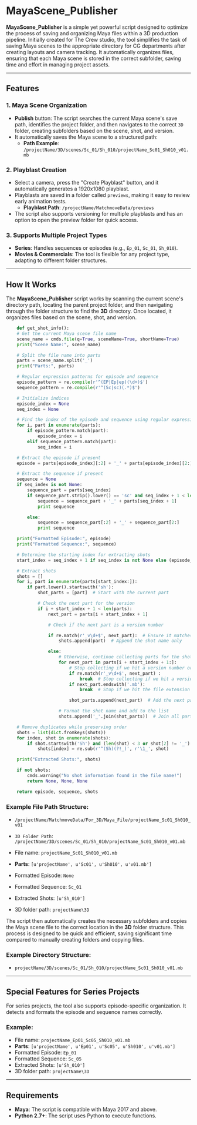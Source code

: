 # MayaScene_Publisher

**MayaScene_Publisher** is a simple yet powerful script designed to optimize the process of saving and organizing Maya files within a 3D production pipeline. Initially created for The Crew studio, the tool simplifies the task of saving Maya scenes to the appropriate directory for CG departments after creating layouts and camera tracking. It automatically organizes files, ensuring that each Maya scene is stored in the correct subfolder, saving time and effort in managing project assets.

---

## Features

### **1. Maya Scene Organization**
- **Publish** button: The script searches the current Maya scene's save path, identifies the project folder, and then navigates to the correct `3D` folder, creating subfolders based on the scene, shot, and version.
- It automatically saves the Maya scene to a structured path:
  - **Path Example**: `/projectName/3D/scenes/Sc_01/Sh_010/projectName_Sc01_Sh010_v01.mb`
  
### **2. Playblast Creation**
- Select a camera, press the "Create Playblast" button, and it automatically generates a 1920x1080 playblast.
- Playblasts are saved in a folder called `previews`, making it easy to review early animation tests.
  - **Playblast Path**: `/projectName/MatchmoveData/previews`
- The script also supports versioning for multiple playblasts and has an option to open the preview folder for quick access.

### **3. Supports Multiple Project Types**
- **Series**: Handles sequences or episodes (e.g., `Ep_01`, `Sc_01`, `Sh_010`).
- **Movies & Commercials**: The tool is flexible for any project type, adapting to different folder structures.
  
---

## How It Works

The **MayaScene_Publisher** script works by scanning the current scene's directory path, locating the parent project folder, and then navigating through the folder structure to find the **3D** directory. Once located, it organizes files based on the scene, shot, and version.

```python
    def get_shot_info():
    # Get the current Maya scene file name
    scene_name = cmds.file(q=True, sceneName=True, shortName=True)
    print("Scene Name:", scene_name)

    # Split the file name into parts
    parts = scene_name.split('_')
    print("Parts:", parts)

    # Regular expression patterns for episode and sequence
    episode_pattern = re.compile(r'^(EP|Ep|ep)(\d+)$')
    sequence_pattern = re.compile(r'^(Sc|sc)(.*)$')

    # Initialize indices
    episode_index = None
    seq_index = None

    # Find the index of the episode and sequence using regular expressions
    for i, part in enumerate(parts):
        if episode_pattern.match(part):
            episode_index = i
        elif sequence_pattern.match(part):
            seq_index = i

    # Extract the episode if present
    episode = parts[episode_index][:2] + '_' + parts[episode_index][2:] if episode_index is not None else None

    # Extract the sequence if present
    sequence = None
    if seq_index is not None:
        sequence_part = parts[seq_index]
        if sequence_part.strip().lower() == 'sc' and seq_index + 1 < len(parts):
            sequence = sequence_part + '_' + parts[seq_index + 1]
            print sequence

        else:
            sequence = sequence_part[:2] + '_' + sequence_part[2:]
            print sequence

    print("Formatted Episode:", episode)
    print("Formatted Sequence:", sequence)

    # Determine the starting index for extracting shots
    start_index = seq_index + 1 if seq_index is not None else (episode_index + 1 if episode_index is not None else 0)

    # Extract shots
    shots = []
    for i, part in enumerate(parts[start_index:]):
        if part.lower().startswith('sh'):
            shot_parts = [part]  # Start with the current part

            # Check the next part for the version
            if i + start_index + 1 < len(parts):
                next_part = parts[i + start_index + 1]

                # Check if the next part is a version number

                if re.match(r'_v\d+$', next_part):  # Ensure it matches only version patterns
                    shots.append(part)  # Append the shot name only

                else:
                    # Otherwise, continue collecting parts for the shot name
                    for next_part in parts[i + start_index + 1:]:
                        # Stop collecting if we hit a version number or keyword
                        if re.match(r'_v\d+$', next_part) :
                            break  # Stop collecting if we hit a version number or keyword
                        if next_part.endswith('.mb'):
                            break  # Stop if we hit the file extension

                        shot_parts.append(next_part)  # Add the next part to the shot

                    # Format the shot name and add to the list
                    shots.append('_'.join(shot_parts))  # Join all parts collected in shot_parts

    # Remove duplicates while preserving order
    shots = list(dict.fromkeys(shots))
    for index, shot in enumerate(shots):
        if shot.startswith('Sh') and (len(shot) < 3 or shot[2] != '_'):
            shots[index] = re.sub(r'^(Sh)(?!_)', r'\1_', shot)

    print("Extracted Shots:", shots)

    if not shots:
        cmds.warning("No shot information found in the file name!")
        return None, None, None

    return episode, sequence, shots


  ```
### Example File Path Structure:
- `/projectName/MatchmoveData/For_3D/Maya_File/projectName_Sc01_Sh010_v01`
- `3D Folder Path`: `/projectName/3D/scenes/Sc_01/Sh_010/projectName_Sc01_Sh010_v01.mb`

- File name: `projectName_Sc01_Sh010_v01.mb`
- **Parts**: `[u'projectName', u'Sc01', u'Sh010', u'v01.mb']`
- Formatted Episode: `None`
- Formatted Sequence: `Sc_01`
- Extracted Shots: `[u'Sh_010']`
- 3D folder path: `projectName\3D`

The script then automatically creates the necessary subfolders and copies the Maya scene file to the correct location in the **3D** folder structure. This process is designed to be quick and efficient, saving significant time compared to manually creating folders and copying files.

### Example Directory Structure:
- `projectName/3D/scenes/Sc_01/Sh_010/projectName_Sc01_Sh010_v01.mb`

---

## Special Features for Series Projects

For series projects, the tool also supports episode-specific organization. It detects and formats the episode and sequence names correctly.

### Example:
- File name: `projectName_Ep01_Sc05_Sh010_v01.mb`
- **Parts**: `[u'projectName', u'Ep01', u'Sc05', u'Sh010', u'v01.mb']`
- Formatted Episode: `Ep_01`
- Formatted Sequence: `Sc_05`
- Extracted Shots: `[u'Sh_010']`
- 3D folder path: `projectName\3D`

---

## Requirements

- **Maya**: The script is compatible with Maya 2017 and above.
- **Python 2.7+**: The script uses Python to execute functions.

